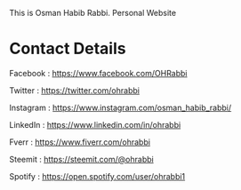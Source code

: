This is Osman Habib Rabbi.
Personal Website

# Contact Details

Facebook : https://www.facebook.com/OHRabbi

Twitter : https://twitter.com/ohrabbi

Instagram : https://www.instagram.com/osman_habib_rabbi/

LinkedIn : https://www.linkedin.com/in/ohrabbi

Fverr : https://www.fiverr.com/ohrabbi

Steemit : https://steemit.com/@ohrabbi

Spotify : https://open.spotify.com/user/ohrabbi1
